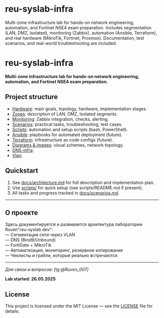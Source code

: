 # reu-syslab-infra
Multi-zone infrastructure lab for hands-on network engineering, automation, and Fortinet NSE4 exam preparation. Includes segmentation (LAN, DMZ, Isolated), monitoring (Zabbix), automation (Ansible, Terraform), and real hardware (MikroTik, Fortinet, Proxmox). Documentation, test scenarios, and real-world troubleshooting are included.


# reu-syslab-infra

**Multi-zone infrastructure lab for hands-on network engineering, automation, and Fortinet NSE4 exam preparation.**

## Project structure

- [Hardware](docs/hardware-list.md): main goals, topology, hardware, implementation stages.
- [Zones](docs/zones.md): description of LAN, DMZ, Isolated segments.
- [Monitoring](docs/monitoring.md): Zabbix integration, checks, alerting.
- [Scenarios](docs/scenarios.md): practical tasks, troubleshooting, test cases.
- [Scripts](scripts/): automation and setup scripts (bash, PowerShell).
- [Ansible](ansible/): playbooks for automated deployment (future).
- [Terraform](terraform/): infrastructure as code configs (future).
- [Diagrams & images](img/): visual schemes, network topology.
- [DNS-infra](network/dns-setup.md):
- [Vlan](network/vlan-topology.md):
## Quickstart

1. See [docs/architecture.md](docs/architecture.md) for full description and implementation plan.
2. Use [scripts/](scripts/) for quick setup (see scripts/README.md if present).
3. All tasks and progress tracked in [docs/scenarios.md](docs/scenarios.md).

---


## О проекте

Здесь документируется и развивается архитектура лаборатории Ruven"reu-syslab.dev":  
— Сегментация сети через VLAN  
— DNS (Bind9/Unbound)  
— FortiGate + MikroTik  
— Автоматизация, мониторинг, резервное копирование  
— Чеклисты и грабли, которые реально встречаются

---

*Для связи и вопросов: [tg:@Ruven_007]*

















**Lab started: 26.05.2025**



## License

This project is licensed under the MIT License — see the [LICENSE](LICENSE) file for details.
